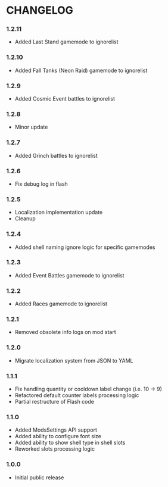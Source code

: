 # CHANGELOG

### 1.2.11

- Added Last Stand gamemode to ignorelist

### 1.2.10

- Added Fall Tanks (Neon Raid) gamemode to ignorelist

### 1.2.9

- Added Cosmic Event battles to ignorelist

### 1.2.8

- Minor update

### 1.2.7

- Added Grinch battles to ignorelist

### 1.2.6

- Fix debug log in flash

### 1.2.5

- Localization implementation update
- Cleanup

### 1.2.4

- Added shell naming ignore logic for specific gamemodes

### 1.2.3

- Added Event Battles gamemode to ignorelist

### 1.2.2

- Added Races gamemode to ignorelist

### 1.2.1

- Removed obsolete info logs on mod start

### 1.2.0

- Migrate localization system from JSON to YAML

### 1.1.1

- Fix handling quantity or cooldown label change (i.e. 10 -> 9)
- Refactored default counter labels processing logic
- Partial restructure of Flash code

### 1.1.0

- Added ModsSettings API support
- Added ability to configure font size
- Added ability to show shell type in shell slots
- Reworked slots processing logic

### 1.0.0

- Initial public release

